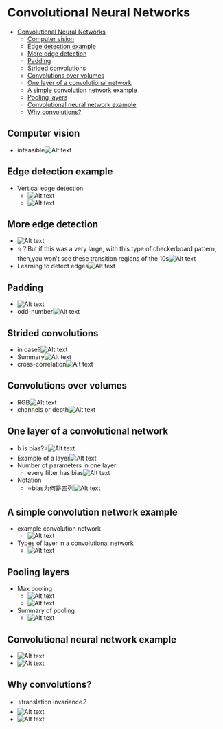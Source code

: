 # Convolutional Neural Networks

- [Convolutional Neural Networks](#convolutional-neural-networks)
  - [Computer vision](#computer-vision)
  - [Edge detection example](#edge-detection-example)
  - [More edge detection](#more-edge-detection)
  - [Padding](#padding)
  - [Strided convolutions](#strided-convolutions)
  - [Convolutions over volumes](#convolutions-over-volumes)
  - [One layer of a convolutional network](#one-layer-of-a-convolutional-network)
  - [A simple convolution network example](#a-simple-convolution-network-example)
  - [Pooling layers](#pooling-layers)
  - [Convolutional neural network example](#convolutional-neural-network-example)
  - [Why convolutions?](#why-convolutions)

## Computer vision

- infeasible![Alt text](images/image-15.png)

## Edge detection example

- Vertical edge detection
  - ![Alt text](images/image-16.png)
  - ![Alt text](images/image-17.png)

## More edge detection

- ![Alt text](images/image-18.png)
- ⭐？But if this was a very large, with this type of checkerboard pattern, then,you won't see these transition regions of the 10s![Alt text](images/image-41.png)
- Learning to detect edges![Alt text](images/image-20.png)

## Padding

- ![Alt text](images/image-21.png)
- odd-number![Alt text](images/image-22.png)

## Strided convolutions

- in case?![Alt text](images/image-23.png)
- Summary![Alt text](images/image-24.png)
- cross-correlation![Alt text](images/image-25.png)

## Convolutions over volumes

- RGB![Alt text](images/image-26.png)
- channels or depth![Alt text](images/image-27.png)

## One layer of a convolutional network

- b is bias?⭐![Alt text](images/image-28.png)
- Example of a layer![Alt text](images/image-29.png)
- Number of parameters in one layer
  - every filter has bias![Alt text](images/image-30.png)
- Notation
  - ⭐bias为何是四列![Alt text](images/image-31.png)

## A simple convolution network example

- example convolution network
  - ![Alt text](images/image-32.png)
- Types of layer in a convolutional network
  - ![Alt text](images/image-33.png)

## Pooling layers

- Max pooling
  - ![Alt text](images/image-34.png)
  - ![Alt text](images/image-35.png)
- Summary of pooling
  - ![Alt text](images/image-36.png)

## Convolutional neural network example

- ![Alt text](images/image-37.png)
- ![Alt text](images/image-38.png)

## Why convolutions?

- ⭐translation invariance.?
- ![Alt text](images/image-39.png)
- ![Alt text](images/image-40.png)
